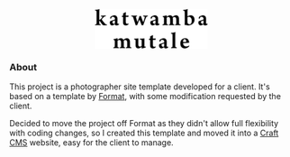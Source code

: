 <p align="center"><a href="https://katwamba-mutale.vercel.app/" target="_blank"><img src="./assets/logo.png" width="200" align="center" /></a></p>

### About
This project is a photographer site template developed for a client. It's based on a template by [Format](https://format.com/), with some modification requested by the client.

Decided to move the project off Format as they didn't allow full flexibility with coding changes, so I created this template and moved it into a [Craft CMS](https://craftcms.com/) website, easy for the client to manage.
